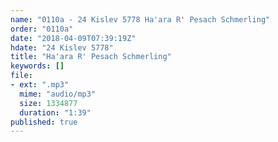 ```yaml
---
name: "0110a - 24 Kislev 5778 Ha'ara R' Pesach Schmerling"
order: "0110a"
date: "2018-04-09T07:39:19Z"
hdate: "24 Kislev 5778"
title: "Ha'ara R' Pesach Schmerling"
keywords: []
file:
- ext: ".mp3"
  mime: "audio/mp3"
  size: 1334877
  duration: "1:39"
published: true
---
```


